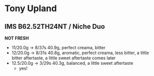 # Tony Upland

## IMS B62.52TH24NT / Niche Duo

**NOT FRESH**

- 11/20.0g -> 8/37s 40.9g, perfect creama, bitter
- 12/20.0g -> 8/31s 40.8g, aromatic, perfect creama, less bitter, a little bitter aftertaste, a little sweet aftertaste comes later
- 12.5/20.0g -> 3/29s 40.3g, balanced, a little sweet aftertaste
  - yes!
